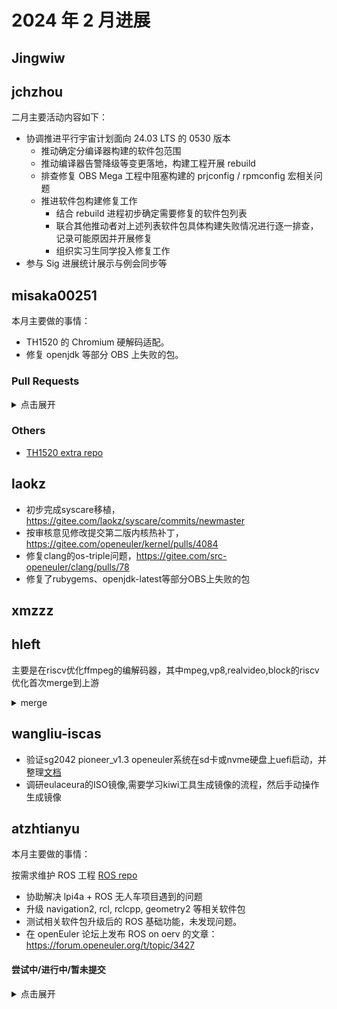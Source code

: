 # 2024 年 2 月进展

## Jingwiw

## jchzhou

二月主要活动内容如下：

- 协调推进平行宇宙计划面向 24.03 LTS 的 0530 版本
  - 推动确定分编译器构建的软件包范围
  - 推动编译器告警降级等变更落地，构建工程开展 rebuild
  - 排查修复 OBS Mega 工程中阻塞构建的 prjconfig / rpmconfig 宏相关问题
  - 推进软件包构建修复工作
    - 结合 rebuild 进程初步确定需要修复的软件包列表
    - 联合其他推动者对上述列表软件包具体构建失败情况进行逐一排查，记录可能原因并开展修复
    - 组织实习生同学投入修复工作
- 参与 Sig 进展统计展示与例会同步等

## misaka00251

本月主要做的事情：

 - TH1520 的 Chromium 硬解码适配。
 - 修复 openjdk 等部分 OBS 上失败的包。

### Pull Requests

<details>
  <summary>点击展开</summary>

  - https://gitee.com/src-oerv/chromium/pulls/1
  - https://gitee.com/src-oerv/th1520-kernel/pulls/5
  - https://gitee.com/src-openeuler/openjdk-17/pulls/70
  - https://gitee.com/src-openeuler/openjdk-1.8.0/pulls/535
  - https://gitee.com/src-openeuler/openjdk-11/pulls/291
  - https://gitee.com/src-openeuler/live555/pulls/5

</details>

### Others

 - [TH1520 extra repo](https://build.tarsier-infra.com/project/show/Factory:RISC-V:TH1520)

## laokz
- 初步完成syscare移植，https://gitee.com/laokz/syscare/commits/newmaster
- 按审核意见修改提交第二版内核热补丁，https://gitee.com/openeuler/kernel/pulls/4084
- 修复clang的os-triple问题，https://gitee.com/src-openeuler/clang/pulls/78
- 修复了rubygems、openjdk-latest等部分OBS上失败的包

## xmzzz

## hleft

主要是在riscv优化ffmpeg的编解码器，其中mpeg,vp8,realvideo,block的riscv优化首次merge到上游

<details>
  <summary>merge</summary>

- https://git.ffmpeg.org/gitweb/ffmpeg.git/commit/0748d2bbc79a77abb7ea49cdc3ef55ac2605eaa0
- https://git.ffmpeg.org/gitweb/ffmpeg.git/commit/fdebde817c03e0983da31a1d5445b48bf0122e2c
- https://git.ffmpeg.org/gitweb/ffmpeg.git/commit/6728edadde116aec2efdb03ae09983dfab8e6c70
- https://git.ffmpeg.org/gitweb/ffmpeg.git/commit/ee08974f90892778988bd1e0e9e2c6a445d5c863
- https://git.ffmpeg.org/gitweb/ffmpeg.git/commit/d133e52790b39137c6be77437746d3e6274e6acb
- https://git.ffmpeg.org/gitweb/ffmpeg.git/commit/89189dd9e7aa9c90d5104a768b3397dc804a9f42
- https://git.ffmpeg.org/gitweb/ffmpeg.git/commit/c12053cefc9edd0f3524d4dc15c57de3fe7263a0
- https://git.ffmpeg.org/gitweb/ffmpeg.git/commit/e74e18cae466b4799af381adb3da0db151fffa56
- https://git.ffmpeg.org/gitweb/ffmpeg.git/commit/d897bbb48dcda23ca3d32332d5be4717dd66e551
- https://git.ffmpeg.org/gitweb/ffmpeg.git/commit/b41e115ddec4f2566246919a42990f529766f436
- https://git.ffmpeg.org/gitweb/ffmpeg.git/commit/f1ec475f6685ba07c3660d197213cb360462396e
- https://git.ffmpeg.org/gitweb/ffmpeg.git/commit/37463d7979ed562bf52051d092c6f5ae2748d0c2
- https://git.ffmpeg.org/gitweb/ffmpeg.git/commit/9cb8f262f2bcc9396f7c78e527f0889ec72a89e1
- https://git.ffmpeg.org/gitweb/ffmpeg.git/commit/925b55a5e889ed585f331dd09b7f7eb9f8299634
- https://git.ffmpeg.org/gitweb/ffmpeg.git/commit/9b90d0d36ad1ff6bed5007fa71e6e661d0c20bbd
- https://git.ffmpeg.org/gitweb/ffmpeg.git/commit/a7ad76fbbfae29eaf8c9372b34051edf4f835fd9
- https://git.ffmpeg.org/gitweb/ffmpeg.git/commit/40911bc1a1975382891181c67417f24b8cdb2c46
</details>

## wangliu-iscas
- 验证sg2042 pioneer_v1.3 openeuler系统在sd卡或nvme硬盘上uefi启动，并整理[文档](https://gitee.com/ouuleilei/working-documents/blob/master/RISC-V/openEuler/sg2042/Milk-V_Pioneer_Box_v1.3.md/%E5%AE%89%E8%A3%85%E6%96%87%E6%A1%A3.md)
- 调研eulaceura的ISO镜像,需要学习kiwi工具生成镜像的流程，然后手动操作生成镜像

## atzhtianyu

本月主要做的事情：

按需求维护 ROS 工程 [ROS repo](https://build.tarsier-infra.com/project/show/openEuler:ROS)

- 协助解决 lpi4a + ROS 无人车项目遇到的问题
- 升级 navigation2, rcl, rclcpp, geometry2 等相关软件包
- 测试相关软件包升级后的 ROS 基础功能，未发现问题。
- 在 openEuler 论坛上发布 ROS on oerv 的文章：https://forum.openeuler.org/t/topic/3427

#### 尝试中/进行中/暂未提交

<details>
  <summary>点击展开</summary>

- ROS1 相关软件包的整理与修复。
- 熟悉 mugen, 辅助 mugen 等测试用例适配。


## jiewu-plct
1.为完善和补齐内部测试平台，比对QA SIG 发的测试能力和通过标准文档与内部测试平台的差异，并整理成文档 [openEuler RISC-V 2403测试流水线](https://github.com/openEuler-RISCV/QA/blob/main/openEuler%20RISC-V%202403%E6%B5%8B%E8%AF%95%E6%B5%81%E6%B0%B4%E7%BA%BF.md)

2.调研 openEuler 社区测试能力指南里的测试项目和测试工具
- kernel 测试套 [mmtests](https://gitee.com/jean9823/openEuler_riscv_test/tree/master/openEuler_riscv_kernel_test/mmtests)
- kernel fuzz 测试工具 [syzkaller](https://gitee.com/jean9823/openEuler_riscv_test/tree/master/openEuler_riscv_kernel_test/syzkaller)，在测试中出现 BUG: soft lockup in corrupted 导致 crash，无法继续执行测试
- 编译器测试  [anghabench](https://gitee.com/jean9823/openEuler_riscv_test/tree/master/openEuler_riscv_compiler_test/anghabench)，[jotai](https://gitee.com/jean9823/openEuler_riscv_test/tree/master/openEuler_riscv_compiler_test/jotai)，[yarpgen](https://gitee.com/jean9823/openEuler_riscv_test/tree/master/openEuler_riscv_compiler_test/yarpgen)，[llvmcase](https://gitee.com/jean9823/openEuler_riscv_test/blob/master/openEuler_riscv_compiler_test/%E5%9C%A8openEuler%20riscv64%E4%B8%AD%E6%89%A7%E8%A1%8Cllvmcase%E6%B5%8B%E8%AF%95.md)，[dejagnu](https://gitee.com/jean9823/openEuler_riscv_test/blob/master/openEuler_riscv_compiler_test/%E5%9C%A8openEuler%20riscv64%E4%B8%AD%E4%BD%BF%E7%94%A8DejaGnu%E6%89%A7%E8%A1%8C%E7%BC%96%E8%AF%91%E5%99%A8%E6%B5%8B%E8%AF%95.md)

3.将在测试平台中mugen baseline和之前华为发过来的mugen测试范围内的部分测试套执行失败的项目与之前罗老师小队的测试结果做了比对，整理出需要分析的测试用例清单 https://docs.qq.com/sheet/DSnFvaVJHSmRsSnpO?tab=BB08J2 

4.编写[测试小队工作指南](https://github.com/openEuler-RISCV/QA/blob/main/README.md)

5.验收被实习生认领的 issue 完成的情况 
https://github.com/openEuler-RISCV/oerv-team/issues/108
https://github.com/openEuler-RISCV/oerv-team/issues/103
## wangyang
